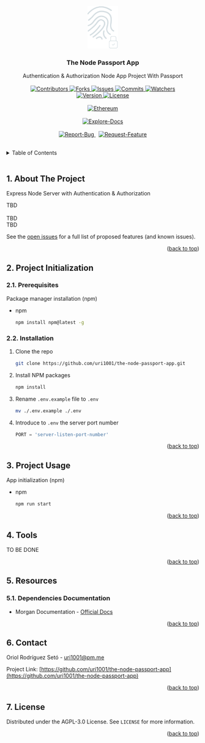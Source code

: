 <a name="readme-top"></a>

<!-- PROJECT LOGO -->
<br />
<div align="center">
  <a href="https://github.com/uri1001/the-node-passport-app">
    <img src="assets/logo.png" alt="Logo" width="80" height="112">
  </a>

<h3 align="center">The Node Passport App</h3>

  <p align="center">
    Authentication & Authorization Node App Project With Passport
    <br />
    <br />
    <a href="https://github.com/uri1001/the-node-passport-app/graphs/contributors">
        <img src="https://img.shields.io/github/contributors/uri1001/the-node-passport-app.svg?colorA=21262d&colorB=161b22&style=flat" alt="Contributors">
    </a>
    <a href="https://github.com/uri1001/the-node-passport-app/forks">
        <img src="https://img.shields.io/github/forks/uri1001/the-node-passport-app.svg?colorA=21262d&colorB=161b22&style=flat" alt="Forks">
    </a>
    <a href="https://github.com/uri1001/the-node-passport-app/issues">
        <img src="https://img.shields.io/github/issues/uri1001/the-node-passport-app.svg?colorA=21262d&colorB=161b22&style=flat" alt="Issues">
    </a>
    <a href="https://github.com/uri1001/the-node-passport-app/graphs/commit-activity">
        <img src="https://img.shields.io/github/commit-activity/m/uri1001/the-node-passport-app.svg?colorA=21262d&colorB=161b22&style=flat" alt="Commits">
    </a>
    <a href="https://github.com/uri1001/the-node-passport-app/pulse">
        <img src="https://img.shields.io/github/watchers/uri1001/the-node-passport-app.svg?colorA=21262d&colorB=161b22&style=flat" alt="Watchers">
    </a>
    <br />
    <a href="https://github.com/uri1001/the-node-passport-app/issues">
        <img src="https://img.shields.io/badge/version-0.1.0-X?colorA=21262d&colorB=161b22&style=flat" alt="Version">
    </a>
    <a href="https://github.com/uri1001/the-node-passport-app/blob/master/LICENSE">
        <img src="https://img.shields.io/github/license/uri1001/the-node-passport-app.svg?colorA=21262d&colorB=161b22&style=flat" alt="License">
    </a>
    <br />
    <br />
    <a href="https://github.com/uri1001/the-node-passport-app/">
        <img src="https://img.shields.io/badge/Ethereum-3C3C3D?style=for-the-badge&logo=Ethereum&logoColor=white" alt="Ethereum">
    </a>
    <br />
    <br />
    <a href="https://github.com/uri1001/the-node-passport-app">
        <img src="https://img.shields.io/badge/Explore-Docs-X?colorA=21262d&colorB=161b22&style=for-the-badge" alt="Explore-Docs">
    </a>
    <br />
    <br />
    <a href="https://github.com/uri1001/the-node-passport-app/issues">
        <img src="https://img.shields.io/badge/Report-Bug-X?colorA=21262d&colorB=161b22&style=for-the-badge" alt="Report-Bug">
    </a>
    &nbsp;
    <a href="https://github.com/uri1001/the-node-passport-app/issues">
        <img src="https://img.shields.io/badge/Request-Feature-X?colorA=21262d&colorB=161b22&style=for-the-badge" alt="Request-Feature">
    </a>
  </p>
</div>

<!-- TABLE OF CONTENTS -->
<br />
<details>
  <summary>Table of Contents</summary>
  <ol>
    <li>
        <a href="#1-about-the-project">About The Project</a>
    </li>
    <li>
        <a href="#2-project-initialization">Project Initialization</a>
        <ol>
            <li><a href="#21-prerequisites">Prerequisites</a></li>
            <li><a href="#22-installation">Installation</a></li>
        </ol>
    </li>
    <li>
        <a href="#3-project-usage">Project Usage</a>
    </li>
    <li>
        <a href="#4-tools">Tools</a>
    </li>
    <li>
        <a href="#5-resources">Resources</a>
        <ol>
            <li><a href="#51-dependencies-documentation">Dependencies Documentation</a></li>
        </ol>
    </li>
    <li><a href="#6-contact">Contact</a></li>
    <li><a href="#7-license">License</a></li>
  </ol>
</details>
<br />

<!-- ABOUT THE PROJECT -->

## 1. About The Project

Express Node Server with Authentication & Authorization

TBD
<br/>
<br/>
TBD
<br/>
TBD

See the [open issues](https://github.com/uri1001/the-node-passport-app/issues) for a full list of proposed features (and known issues).

<p align="right">(<a href="#readme-top">back to top</a>)</p>

<!-- PROJECT INITIALIZATION -->

## 2. Project Initialization

### 2.1. Prerequisites

Package manager installation (npm)

-   npm
    ```sh
    npm install npm@latest -g
    ```

### 2.2. Installation

1. Clone the repo
    ```sh
    git clone https://github.com/uri1001/the-node-passport-app.git
    ```
2. Install NPM packages
    ```sh
    npm install
    ```
3. Rename `.env.example` file to `.env`
    ```sh
    mv ./.env.example ./.env
    ```
4. Introduce to `.env` the server port number
    ```js
    PORT = 'server-listen-port-number'
    ```

<p align="right">(<a href="#readme-top">back to top</a>)</p>

<!-- PROJECT USAGE -->

## 3. Project Usage

App initialization (npm)

-   npm
    ```sh
    npm run start
    ```

<p align="right">(<a href="#readme-top">back to top</a>)</p>

<!-- TOOLS -->

## 4. Tools

TO BE DONE

<p align="right">(<a href="#readme-top">back to top</a>)</p>

<!-- RESOURCES -->

## 5. Resources

### 5.1. Dependencies Documentation

-   Morgan Documentation - [Official Docs](https://github.com/expressjs/morgan#morgan)

<p align="right">(<a href="#readme-top">back to top</a>)</p>

<!-- CONTACT -->

## 6. Contact

Oriol Rodríguez Setó - uri1001@pm.me

Project Link: [https://github.com/uri1001/the-node-passport-app](https://github.com/uri1001/the-node-passport-app)

<p align="right">(<a href="#readme-top">back to top</a>)</p>

<!-- LICENSE -->

## 7. License

Distributed under the AGPL-3.0 License. See `LICENSE` for more information.

<p align="right">(<a href="#readme-top">back to top</a>)</p>

<!-- MARKDOWN LINKS & IMAGES -->
<!-- https://www.markdownguide.org/basic-syntax/#reference-style-links -->
